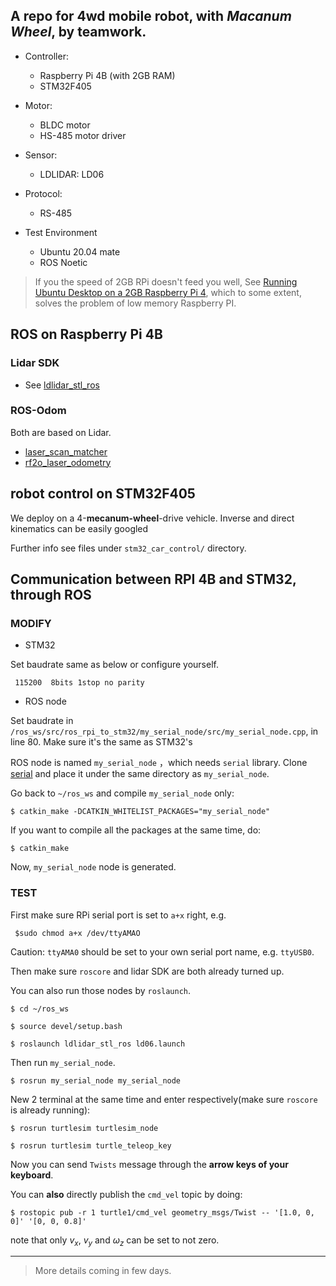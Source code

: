## A repo for 4wd mobile robot, with *Macanum Wheel*, by teamwork.

- Controller:  
    - Raspberry Pi 4B (with 2GB RAM)
    - STM32F405

- Motor:  
    - BLDC motor  
    - HS-485 motor driver

- Sensor:
    - LDLIDAR: LD06

- Protocol:  
    - RS-485  
 
- Test Environment  
    - Ubuntu 20.04 mate  
    - ROS Noetic

> If you the speed of 2GB RPi doesn't feed you well, See [Running Ubuntu Desktop on a 2GB Raspberry Pi 4](https://lucameng.github.io/Running-Ubuntu-Desktop-on-a-2GB-Raspberry-Pi-4/), which to some extent, solves the problem of low memory Raspberry PI.

## ROS on Raspberry Pi 4B

### Lidar SDK

- See [ldlidar_stl_ros](https://github.com/ldrobotSensorTeam/ldlidar_stl_ros)

### ROS-Odom

Both are based on Lidar.

- [laser_scan_matcher](https://github.com/CCNYRoboticsLab/scan_tools/tree/indigo/laser_scan_matcher)  
- [rf2o_laser_odometry](https://github.com/MAPIRlab/mapir-ros-pkgs/tree/master/src/rf2o_laser_odometry)

## robot control on STM32F405

We deploy on a 4-**mecanum-wheel**-drive vehicle. Inverse and direct kinematics can be easily googled

Further info see files under `stm32_car_control/` directory.

## Communication between RPI 4B and STM32, through ROS

### MODIFY

* STM32
  
Set baudrate same as below or configure yourself.
```
 115200  8bits 1stop no parity
```

* ROS node

Set baudrate in `/ros_ws/src/ros_rpi_to_stm32/my_serial_node/src/my_serial_node.cpp`, in line 80. Make sure it's the same as STM32's
  
ROS node is named `my_serial_node` ，which needs `serial` library. Clone [serial](https://github.com/wjwwood/serial) and place it under the same directory as `my_serial_node`.

Go back to `~/ros_ws` and compile `my_serial_node` only:

```
$ catkin_make -DCATKIN_WHITELIST_PACKAGES="my_serial_node"
```

If you want to compile all the packages at the same time, do:

```
$ catkin_make
```

Now, `my_serial_node` node is generated.

### TEST

First make sure RPi serial port is set to `a+x` right, e.g.

```
 $sudo chmod a+x /dev/ttyAMAO
```

Caution: `ttyAMA0` should be set to your own serial port name, e.g. `ttyUSB0`.


Then make sure `roscore` and lidar SDK are both already turned up.

You can also run those nodes by `roslaunch`.

```
$ cd ~/ros_ws

$ source devel/setup.bash

$ roslaunch ldlidar_stl_ros ld06.launch
```

Then run `my_serial_node`.

```
$ rosrun my_serial_node my_serial_node
```


New 2 terminal at the same time and enter respectively(make sure `roscore` is already running):

```
$ rosrun turtlesim turtlesim_node
```

```
$ rosrun turtlesim turtle_teleop_key
```

Now you can send `Twists` message through the **arrow keys of your keyboard**.

You can **also** directly publish the `cmd_vel` topic by doing:

```
$ rostopic pub -r 1 turtle1/cmd_vel geometry_msgs/Twist -- '[1.0, 0, 0]' '[0, 0, 0.8]'
```

note that only $v_x$, $v_y$ and $\omega_z$ can be set to not zero.

---

> More details coming in few days.